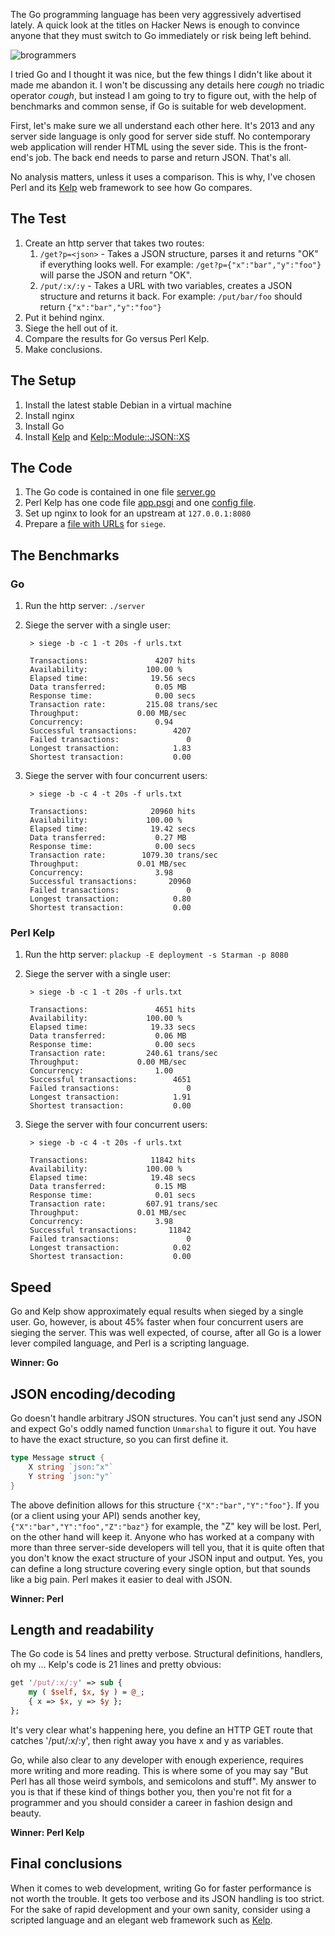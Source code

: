 The Go programming language has been very aggressively advertised lately. A quick look at the titles on Hacker News is enough to convince anyone that they must switch to Go immediately or risk being left behind.

![brogrammers](https://raw.github.com/naturalist/go-versus-kelp/master/brogramming_go.jpg)

I tried Go and I thought it was nice, but the few things I didn't like about it made me abandon it. I won't be discussing any details here *cough* no triadic operator *cough*, but instead I am going to try to figure out, with the help of benchmarks and common sense, if Go is suitable for web development.

First, let's make sure we all understand each other here. It's 2013 and any server side language is only good for server side stuff. No contemporary web application will render HTML using the sever side. This is the front-end's job. The back end needs to parse and return JSON. That's all.

No analysis matters, unless it uses a comparison. This is why, I've chosen Perl and its [Kelp](https://metacpan.org/module/Kelp) web framework to see how Go compares.

The Test
---------

1. Create an http server that takes two routes:
    1. `/get?p=<json>` - Takes a JSON structure, parses it and returns "OK" if everything looks well. For example: `/get?p={"x":"bar","y":"foo"}` will parse the JSON and return "OK".
    1. `/put/:x/:y` - Takes a URL with two variables, creates a JSON structure and returns it back. For example: `/put/bar/foo` should return `{"x":"bar","y":"foo"}`
1. Put it behind nginx.
1. Siege the hell out of it.
1. Compare the results for Go versus Perl Kelp.
1. Make conclusions.

The Setup
---------

1. Install the latest stable Debian in a virtual machine
1. Install nginx
1. Install Go
1. Install [Kelp](https://metacpan.org/module/Kelp) and [Kelp::Module::JSON::XS](https://metacpan.org/module/Kelp::Module::JSON::XS)

The Code
--------

1. The Go code is contained in one file [server.go](https://github.com/naturalist/go-versus-kelp/blob/master/serve.go)
1. Perl Kelp has one code file [app.psgi](https://github.com/naturalist/go-versus-kelp/blob/master/app.psgi) and one [config file](https://github.com/naturalist/go-versus-kelp/blob/master/conf/config.pl).
1. Set up nginx to look for an upstream at `127.0.0.1:8080`
1. Prepare a [file with URLs](https://github.com/naturalist/go-versus-kelp/blob/master/urls.txt) for `siege`.

The Benchmarks
--------------

### Go

1. Run the http server: `./server`
1. Siege the server with a single user:

        > siege -b -c 1 -t 20s -f urls.txt

        Transactions:               4207 hits
        Availability:             100.00 %
        Elapsed time:              19.56 secs
        Data transferred:           0.05 MB
        Response time:              0.00 secs
        Transaction rate:         215.08 trans/sec
        Throughput:             0.00 MB/sec
        Concurrency:                0.94
        Successful transactions:        4207
        Failed transactions:               0
        Longest transaction:            1.83
        Shortest transaction:           0.00

1. Siege the server with four concurrent users:

        > siege -b -c 4 -t 20s -f urls.txt

        Transactions:              20960 hits
        Availability:             100.00 %
        Elapsed time:              19.42 secs
        Data transferred:           0.27 MB
        Response time:              0.00 secs
        Transaction rate:        1079.30 trans/sec
        Throughput:             0.01 MB/sec
        Concurrency:                3.98
        Successful transactions:       20960
        Failed transactions:               0
        Longest transaction:            0.80
        Shortest transaction:           0.00

### Perl Kelp

1. Run the http server: `plackup -E deployment -s Starman -p 8080`
1. Siege the server with a single user:

        > siege -b -c 1 -t 20s -f urls.txt

        Transactions:               4651 hits
        Availability:             100.00 %
        Elapsed time:              19.33 secs
        Data transferred:           0.06 MB
        Response time:              0.00 secs
        Transaction rate:         240.61 trans/sec
        Throughput:             0.00 MB/sec
        Concurrency:                1.00
        Successful transactions:        4651
        Failed transactions:               0
        Longest transaction:            1.91
        Shortest transaction:           0.00

1. Siege the server with four concurrent users:

        > siege -b -c 4 -t 20s -f urls.txt

        Transactions:              11842 hits
        Availability:             100.00 %
        Elapsed time:              19.48 secs
        Data transferred:           0.15 MB
        Response time:              0.01 secs
        Transaction rate:         607.91 trans/sec
        Throughput:             0.01 MB/sec
        Concurrency:                3.98
        Successful transactions:       11842
        Failed transactions:               0
        Longest transaction:            0.02
        Shortest transaction:           0.00

Speed
-----

Go and Kelp show approximately equal results when sieged by a single user. Go, however, is about 45% faster when four concurrent users are sieging the server. This was well expected, of course, after all Go is a lower lever compiled language, and Perl is a scripting language.

**Winner: Go**

JSON encoding/decoding
----------------------

Go doesn't handle arbitrary JSON structures. You can't just send any JSON and expect Go's oddly named function `Unmarshal` to figure it out. You have to have the exact structure, so you can first define it.

```go
type Message struct {
	X string `json:"x"`
	Y string `json:"y"`
}
```

The above definition allows for this structure `{"X":"bar","Y":"foo"}`. If you (or a client using your API) sends another key, `{"X":"bar","Y":"foo","Z":"baz"}` for example, the "Z" key will be lost. Perl, on the other hand will keep it. Anyone who has worked at a company with more than three server-side developers will tell you, that it is quite often that you don't know the exact structure of your JSON input and output. Yes, you can define a long structure covering every single option, but that sounds like a big pain. Perl makes it easier to deal with JSON.

**Winner: Perl**

Length and readability
----------------------

The Go code is 54 lines and pretty verbose. Structural definitions, handlers, oh my ... Kelp's code is 21 lines and pretty obvious:

```perl
get '/put/:x/:y' => sub {
    my ( $self, $x, $y ) = @_;
    { x => $x, y => $y };
};
```
It's very clear what's happening here, you define an HTTP GET route that catches '/put/:x/:y', then right away you have x and y as variables.

Go, while also clear to any developer with enough experience, requires more writing and more reading. This is where some of you may say "But Perl has all those weird symbols, and semicolons and stuff". My answer to you is that if these kind of things bother you, then you're not fit for a programmer and you should consider a career in fashion design and beauty.

**Winner: Perl Kelp**

Final conclusions
-----------------

When it comes to web development, writing Go for faster performance is not worth the trouble. It gets too verbose and its JSON handling is too strict. For the sake of rapid development and your own sanity, consider using a scripted language and an elegant web framework such as [Kelp](https://metacpan.org/module/Kelp).
